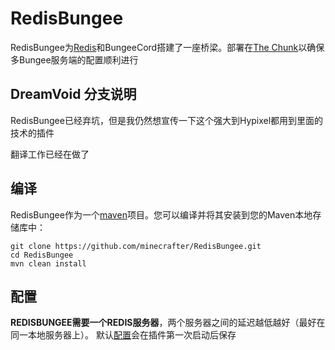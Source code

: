 # RedisBungee

RedisBungee为[Redis](http://redis.io)和BungeeCord搭建了一座桥梁。部署在[The Chunk](http://thechunk.net)以确保多Bungee服务端的配置顺利进行

## DreamVoid 分支说明

RedisBungee已经弃坑，但是我仍然想宣传一下这个强大到Hypixel都用到里面的技术的插件

翻译工作已经在做了

## 编译

RedisBungee作为一个[maven](http://maven.apache.org)项目。您可以编译并将其安装到您的Maven本地存储库中：

    git clone https://github.com/minecrafter/RedisBungee.git
    cd RedisBungee
    mvn clean install

## 配置

**REDISBUNGEE需要一个REDIS服务器**，两个服务器之间的延迟越低越好（最好在同一本地服务器上）。 默认[配置](https://github.com/DreamVoid/RedisBungee/blob/master/src/main/resources/example_config.yml)会在插件第一次启动后保存
